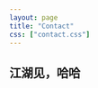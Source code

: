 ```yaml
---
layout: page
title: "Contact"
css: ["contact.css"]
---
```

<div class="col s12">
    <h2>江湖见，哈哈</h2>  
</div>